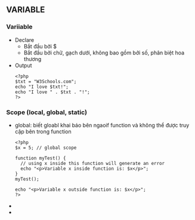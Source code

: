## VARIABLE
### Variiable
* Declare
  * Bắt đầu bởi $
  * Bắt đầu bởi chữ, gạch dưới, không bao gồm bởi số, phân biệt hoa thương 
* Output
  ```
  <?php
  $txt = "W3Schools.com";
  echo "I love $txt!";
  echo "I love " . $txt . "!";
  ?>
  
  ``` 
### Scope (local, global, static)
* global: biết gloabl khai báo bên ngaoif function và không thể được truy cập bên trong function
  ```
  <?php
  $x = 5; // global scope

  function myTest() {
    // using x inside this function will generate an error
    echo "<p>Variable x inside function is: $x</p>";
  }
  myTest();

  echo "<p>Variable x outside function is: $x</p>";
  ?>
  ```
* 
* 
